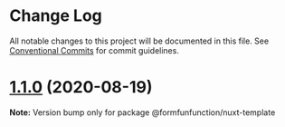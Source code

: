 # Change Log

All notable changes to this project will be documented in this file.
See [Conventional Commits](https://conventionalcommits.org) for commit guidelines.

# [1.1.0](https://github.com/formfunfunction/fff-create-app/compare/v2.15.0...v1.1.0) (2020-08-19)

**Note:** Version bump only for package @formfunfunction/nuxt-template
